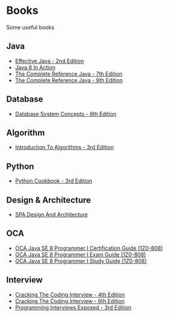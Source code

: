 # Books
Some useful books
## Java
* [Effective Java - 2nd Edition](https://github.com/kaushik-talukder/books/blob/master/Effective%20Java%20-%202nd%20Edition.pdf)
* [Java 8 In Action](https://github.com/kaushik-talukder/books/blob/master/Java%208%20in%20Action.pdf)
* [The Complete Reference Java - 7th Edition](https://github.com/kaushik-talukder/books/blob/master/The%20Complete%20Reference%20Java%20-%207th%20Edition.pdf)
* [The Complete Reference Java - 9th Edition](https://github.com/kaushik-talukder/books/blob/master/The%20Complete%20Reference%20Java%20-%209th%20Edition.pdf)
## Database
* [Database System Concepts - 6th Edition](https://github.com/kaushik-talukder/books/blob/master/Database%20System%20Concepts%20-%206th%20Edition.pdf)
## Algorithm
* [Introduction To Algorithms - 3rd Edition](https://github.com/kaushik-talukder/books/blob/master/Introduction%20to%20Algorithms%20-%203rd%20Edition.pdf)
## Python
* [Python Cookbook - 3rd Edition](https://github.com/kaushik-talukder/books/blob/master/Python%20Cookbook%20-%203rd%20Edition.pdf)
## Design & Architecture
* [SPA Design And Architecture](https://github.com/kaushik-talukder/books/blob/master/SPA%20Design%20and%20Architecture.pdf)
## OCA
* [OCA Java SE 8 Programmer I Certification Guide (1Z0-808)](https://github.com/kaushik-talukder/books/blob/master/OCA%20Java%20SE%208%20Programmer%20I%20Certification%20Guide%20(1Z0-808).pdf)
* [OCA Java SE 8 Programmer I Exam Guide (1Z0-808)](https://github.com/kaushik-talukder/books/blob/master/OCA%20Java%20SE%208%20Programmer%20I%20Exam%20Guide%20(1Z0-808).pdf)
* [OCA Java SE 8 Programmer I Study Guide (1Z0-808)](https://github.com/kaushik-talukder/books/blob/master/OCA%20Java%20SE%208%20Programmer%20I%20Study%20Guide%20(1Z0-808).pdf)
## Interview
* [Cracking The Coding Interview - 4th Edition](https://github.com/kaushik-talukder/books/blob/master/Cracking%20The%20Coding%20Interview%20-%204th%20Edition.pdf)
* [Cracking The Coding Interview - 6th Edition](https://github.com/kaushik-talukder/books/blob/master/Cracking%20The%20Coding%20Interview%20-%206th%20Edition.pdf)
* [Programming Interviews Exposed - 3rd Edition](https://github.com/kaushik-talukder/books/blob/master/Programming%20Interviews%20Exposed%20-%203rd%20Edition.pdf)
